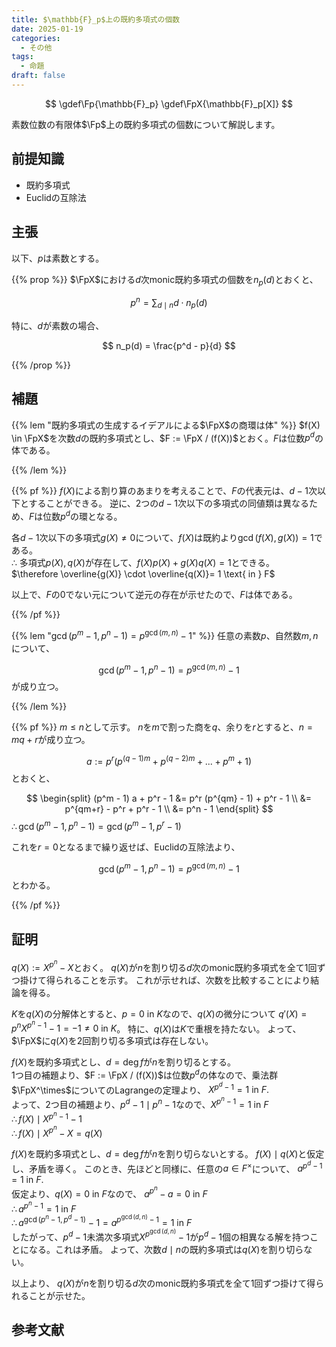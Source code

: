 ```yaml
---
title: $\mathbb{F}_p$上の既約多項式の個数
date: 2025-01-19
categories:
  - その他
tags:
  - 命題
draft: false
---
```


$$
\gdef\Fp{\mathbb{F}_p}
\gdef\FpX{\mathbb{F}_p[X]}
$$

素数位数の有限体$\Fp$上の既約多項式の個数について解説します。

<!--more-->

## 前提知識

- 既約多項式
- Euclidの互除法

## 主張

以下、$p$は素数とする。

{{% prop %}}
$\FpX$における$d$次monic既約多項式の個数を$n_p(d)$とおくと、

$$ p^n = \sum_{d \mid n} d \cdot n_p(d) $$

特に、$d$が素数の場合、

$$ n_p(d) = \frac{p^d - p}{d} $$

{{% /prop %}}

## 補題

{{% lem "既約多項式の生成するイデアルによる$\FpX$の商環は体" %}}
$f(X) \in \FpX$を次数$d$の既約多項式とし、$F := \FpX / (f(X))$とおく。$F$は位数$p^d$の体である。

{{% /lem %}}

{{% pf %}}
$f(X)$による割り算のあまりを考えることで、$F$の代表元は、$d-1$次以下とすることができる。
逆に、2つの$d-1$次以下の多項式の同値類は異なるため、$F$は位数$p^d$の環となる。

各$d-1$次以下の多項式$g(X) \neq 0$について、$f(X)$は既約より$\gcd(f(X), g(X)) = 1$である。  
$\therefore$ 多項式$p(X), q(X)$が存在して、$f(X) p(X) + g(X) q(X) = 1$とできる。  
$\therefore \overline{g(X)} \cdot \overline{q(X)}= 1 \text{ in } F$

以上で、$F$の$0$でない元について逆元の存在が示せたので、$F$は体である。

{{% /pf %}}

{{% lem "$\gcd(p^m-1, p^n-1) = p^{\gcd(m, n)} - 1$" %}}
任意の素数$p$、自然数$m, n$について、

$$\gcd(p^m-1, p^n-1) = p^{\gcd(m, n)} - 1$$
が成り立つ。

{{% /lem %}}

{{% pf %}}
$m \le n$として示す。
$n$を$m$で割った商を$q$、余りを$r$とすると、$n = m q + r$が成り立つ。

$$a := p^r (p^{(q-1)m} + p^{(q-2)m} + ... + p^m + 1)$$
とおくと、

$$
\begin{split}
  (p^m - 1) a + p^r - 1 &= p^r (p^{qm} - 1) + p^r - 1 \\
  &= p^{qm+r} - p^r + p^r - 1 \\
  &= p^n - 1
\end{split}
$$
$\therefore \gcd(p^m-1, p^n-1) = \gcd(p^m-1, p^r-1)$  

これを$r = 0$となるまで繰り返せば、Euclidの互除法より、

$$\gcd(p^m-1, p^n-1) = p^{\gcd(m, n)} - 1$$
とわかる。

{{% /pf %}}

## 証明

$q(X) := X^{p^n} - X$とおく。
$q(X)$が$n$を割り切る$d$次のmonic既約多項式を全て1回ずつ掛けて得られることを示す。
これが示せれば、次数を比較することにより結論を得る。

$K$を$q(X)$の分解体とすると、$p = 0 \text{ in } K$なので、$q(X)$の微分について
$q'(X) = p^n X^{p^n - 1} - 1 = -1 \neq 0 \text{ in } K$。
特に、$q(X)$は$K$で重根を持たない。
よって、$\FpX$に$q(X)$を2回割り切る多項式は存在しない。

$f(X)$を既約多項式とし、$d = \deg f$が$n$を割り切るとする。  
1つ目の補題より、$F := \FpX / (f(X))$は位数$p^d$の体なので、乗法群$\FpX^\times$についてのLagrangeの定理より、
$X^{p^d - 1} = 1 \text{ in } F.$  
よって、2つ目の補題より、$p^d - 1 \mid p^n - 1$なので、$X^{p^n - 1} = 1 \text { in } F$  
$\therefore f(X)  \mid X^{p^n - 1} - 1$  
$\therefore f(X)  \mid X^{p^n} - X = q(X)$  

$f(X)$を既約多項式とし、$d = \deg f$が$n$を割り切らないとする。
$f(X) \mid q(X)$と仮定し、矛盾を導く。
このとき、先ほどと同様に、任意の$a \in F^\times$について、
$a^{p^d - 1} = 1 \text{ in } F.$  
仮定より、$q(X) = 0 \text{ in } F$なので、
$a^{p^n} - a = 0 \text{ in } F$  
$\therefore a^{p^n - 1} = 1 \text{ in } F$  
$\therefore a^{\gcd(p^n - 1, p^d - 1)} - 1 = a^{p^{\gcd(d, n)} - 1} = 1 \text { in } F$  
したがって、$p^d - 1$未満次多項式$X^{p^{\gcd(d, n)}} - 1$が$p^d - 1$個の相異なる解を持つことになる。これは矛盾。
よって、次数$d \mid n$の既約多項式は$q(X)$を割り切らない。

以上より、 $q(X)$が$n$を割り切る$d$次のmonic既約多項式を全て1回ずつ掛けて得られることが示せた。

## 参考文献
